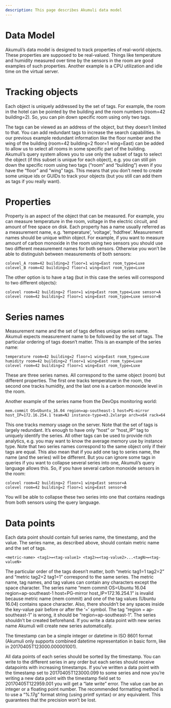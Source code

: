 ```yaml
---
description: This page describes Akumuli data model
---
```


# Data Model

Akumuli’s data model is designed to track properties of real-world objects. These properties are supposed to be real-valued. Things like temperature and humidity measured over time by the sensors in the room are good examples of such properties. Another example is a CPU utilization and idle time on the virtual server.

# Tracking objects

Each object is uniquely addressed by the set of tags. For example, the room in the hotel can be pointed by the building and the room numbers (room=42 building=2). So, you can pin down specific room using only two tags.

The tags can be viewed as an address of the object, but they doesn’t limited to that. You can add redundant tags to increase the search capabilities. In our previous example redundant information like the floor number and the wing of the building (room=42 building=2 floor=1 wing=East) can be added to allow us to select all rooms in some specific part of the building. Akumuli’s query system allows you to use only the subset of tags to select the object (if this subset is unique for each object), e.g. you can still pin down the specific room using two tags (“room” and “building”) even if you have the “floor” and “wing” tags.
This means that you don’t need to create some unique ids or GUIDs to track your objects (but you still can add them as tags if you really want).

# Properties

Property is an aspect of the object that can be measured. For example, you can measure temperature in the room, voltage in the electric circuit, and amount of free space on disk. Each property has a name usually referred as a measurement name, e.g. ‘temperature’, ‘voltage’, ‘hddfree’. Measurement names should be unique within object. For example, if you want to measure amount of carbon monoxide in the room using two sensors you should use two different measurement names for both sensors. Otherwise you won’t be able to distinguish between measurements of both sensors:

    colevel_A room=42 building=2 floor=1 wing=East room_type=Luxe
    colevel_B room=42 building=2 floor=1 wing=East room_type=Luxe

The other option is to have a tag (but in this case the series will correspond to two different objects):

    colevel room=42 building=2 floor=1 wing=East room_type=Luxe sensor=A
    colevel room=42 building=2 floor=1 wing=East room_type=Luxe sensor=B

# Series names

Measurement name and the set of tags defines unique series name. Akumuli expects measurement name to be followed by the set of tags. The particular ordering of tags doesn’t matter. This is an example of the series name:

    temperature room=42 building=2 floor=1 wing=East room_type=Luxe
    humidity room=42 building=2 floor=1 wing=East room_type=Luxe
    colevel room=42 building=2 floor=1 wing=East room_type=Luxe

These are three series names. All correspond to the same object (room) but different properties. The first one tracks temperature in the room, the second one tracks humidity, and the last one is a carbon monoxide level in the room.

Another example of the series name from the DevOps monitoring world:

    mem.commit OS=Ubuntu_16.04 region=ap-southeast-1 host=PG-mirror host_IP=172.16.254.1 team=NJ instance-type=m3.2xlarge arch=x64 rack=64

This one tracks memory usage on the server. Note that the set of tags is largely redundant. It’s enough to have only “host” or “host_IP” tag to uniquely identify the series. All other tags can be used to provide rich analytics, e.g. you may want to know the average memory use by instance type.
Note that two series names correspond to the same object only if their tags are equal. This also mean that if you add one tag to series name, the name (and the series) will be different. But you can ignore some tags in queries if you want to collapse several series into one, Akumuli’s query language allows this. So, if you have several carbon monoxide sensors in the room:

    colevel room=42 building=2 floor=1 wing=East sensor=A
    colevel room=42 building=2 floor=1 wing=East sensor=B

You will be able to collapse these two series into one that contains readings from both sensors using the query language.

# Data points

Each data point should contain full series name, the timestamp, and the value. The series name, as described above, should contain metric name and the set of tags.

    <metric-name> <tag1>=<tag-value1> <tag2>=<tag-value2>...<tagN>=<tag-valueN>

The particular order of the tags doesn’t matter, both “metric tag1=1 tag2=2” and “metric tag2=2 tag1=1” correspond to the same series. The metric name, tag names, and tag values can contain any characters except the space character. The series name “mem commit OS=Ubuntu 16.04 region=ap-southeast-1 host=PG-mirror host_IP=172.16.254.1” is invalid because metric name (mem commit) and one of the tag values (Ubuntu 16.04) contains space character. Also, there shouldn’t be any spaces inside the key-value pair before or after the ‘=’ symbol. The tag “region = ap-southeast-1” is wrong, it should be “region=ap-southeast-1”.
The series shouldn’t be created beforehand. If you write a data point with new series name Akumuli will create new series automatically.

The timestamp can be a simple integer or datetime in ISO 8601 format (Akumuli only supports combined datetime representation in basic form, like in 20170405T123000.000001001).

All data points of each series should be sorted by the timestamp. You can write to the different series in any order but each series should receive datapoints with increasing timestamps. If you’ve written a data point with the timestamp set to 20170405T123000.099 to some series and now you’re writing a new data point with the timestamp field set to 20170405T122959.001 you will get a “late write” error.
The value can be an integer or a floating point number. The recommended formatting method is to use a “%.17g” format string (using printf syntax) or any equivalent. This guarantees that the precision won’t be lost.
